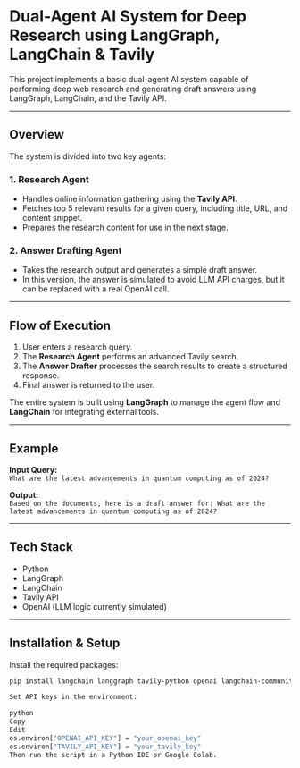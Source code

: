 # Dual-Agent AI System for Deep Research using LangGraph, LangChain & Tavily

This project implements a basic dual-agent AI system capable of performing deep web research and generating draft answers using LangGraph, LangChain, and the Tavily API.

---

## Overview

The system is divided into two key agents:

### 1. Research Agent  
- Handles online information gathering using the **Tavily API**.  
- Fetches top 5 relevant results for a given query, including title, URL, and content snippet.  
- Prepares the research content for use in the next stage.

### 2. Answer Drafting Agent  
- Takes the research output and generates a simple draft answer.  
- In this version, the answer is simulated to avoid LLM API charges, but it can be replaced with a real OpenAI call.  

---

## Flow of Execution

1. User enters a research query.
2. The **Research Agent** performs an advanced Tavily search.
3. The **Answer Drafter** processes the search results to create a structured response.
4. Final answer is returned to the user.

The entire system is built using **LangGraph** to manage the agent flow and **LangChain** for integrating external tools.

---

## Example

**Input Query:**  
`What are the latest advancements in quantum computing as of 2024?`

**Output:**  
`Based on the documents, here is a draft answer for: What are the latest advancements in quantum computing as of 2024?`

---

## Tech Stack

- Python  
- LangGraph  
- LangChain  
- Tavily API  
- OpenAI (LLM logic currently simulated)

---

## Installation & Setup

Install the required packages:

```bash
pip install langchain langgraph tavily-python openai langchain-community langchain-openai

Set API keys in the environment:

python
Copy
Edit
os.environ["OPENAI_API_KEY"] = "your_openai_key"
os.environ["TAVILY_API_KEY"] = "your_tavily_key"
Then run the script in a Python IDE or Google Colab.

